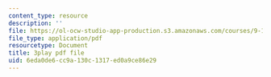 ```yaml
---
content_type: resource
description: ''
file: https://ol-ocw-studio-app-production.s3.amazonaws.com/courses/9-13-the-human-brain-spring-2019/6eda0de6cc9a130c1317ed0a9ce86e29_XRdJ5mXBo8A.pdf
file_type: application/pdf
resourcetype: Document
title: 3play pdf file
uid: 6eda0de6-cc9a-130c-1317-ed0a9ce86e29
---
```

